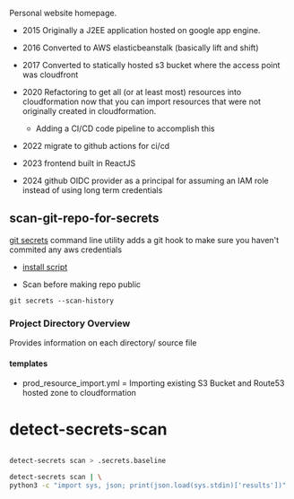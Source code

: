 Personal website homepage.

- 2015 Originally a J2EE application hosted on google app engine.

- 2016 Converted to AWS elasticbeanstalk (basically lift and shift)

- 2017 Converted to statically hosted s3 bucket where the access point was cloudfront

- 2020 Refactoring to get all (or at least most) resources into cloudformation now that you can import resources that were not originally created in cloudformation.
    - Adding a CI/CD code pipeline to accomplish this

- 2022 migrate to github actions for ci/cd

- 2023 frontend built in ReactJS

- 2024 github OIDC provider as a principal for assuming an IAM role instead of using long term credentials


## scan-git-repo-for-secrets

[git secrets](https://github.com/awslabs/git-secrets.git) command line utility adds a git hook to make sure you haven't commited any aws credentials


- [install script](requirements/git_secrets.sh)


- Scan before making repo public

```
git secrets --scan-history
```


### Project Directory Overview
Provides information on each directory/ source file




#### templates



- prod_resource_import.yml = Importing existing S3 Bucket and Route53 hosted zone to cloudformation






# detect-secrets-scan

```bash

detect-secrets scan > .secrets.baseline

detect-secrets scan | \
python3 -c "import sys, json; print(json.load(sys.stdin)['results'])"

```